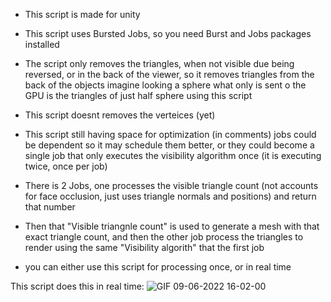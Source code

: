 * This script is made for unity
* This script uses Bursted Jobs, so you need Burst and Jobs packages installed
* The script only removes the triangles, when not visible due being reversed, or in the back of the viewer, so it removes triangles from the back of the objects
imagine looking a sphere what only is sent o the GPU is the triangles of just half sphere using this script
* This script doesnt removes the verteices (yet)
* This script still having space for optimization (in comments) jobs could be dependent so it may schedule them better, or they could become a single job that only executes the visibility algorithm once (it is executing twice, once per job)
* There is 2 Jobs, one processes the visible triangle count (not accounts for face occlusion, just uses triangle normals and positions) and return that number
* Then that "Visible triangnle count" is used to generate a mesh with that exact triangle count, and then the other job process the triangles to render using the same "Visibility algorith" that the first job

* you can either use this script for processing once, or in real time

This script does this in real time:
![GIF 09-06-2022 16-02-00](https://user-images.githubusercontent.com/38926085/172866338-a27723b8-9c78-4986-be71-9ba36e773836.gif)
